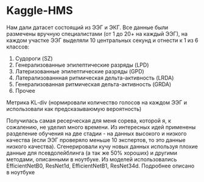 # Kaggle-HMS

Нам дали датасет состоящий из ЭЭГ и ЭКГ. Все данные были размечены вручную специалистами (от 1 до 20+ на каждый ЭЭГ), на каждом участке ЭЭГ выделяли 10 центральных секунд и отнести к 1 из 6 классов:
1. Судороги (SZ)
2. Генерализованные эпилептические разряды (LPD)
3. Латеризованные эпилептические разряды (GPD)
4. Латерализованнная ритмическая дельта-активность (LRDA)
5. Генерализованная ритмическая дельта-активность (GRDA)
6. Прочее

Метрика KL-div (нормировали количество голосов на каждом ЭЭГ и использовали как предсказываюмую вероятность)

Получилась самая ресерческая для меня сорева, которой я, к сожалению, не уделил много времени. Из интересных идей применены разделение обучения на две стадии - на данных высокого и низкого качества (если ЭЭГ проверяло меньше 10 экспертов, то это данные низкого качества).
Сгенерировали кучу новых данных используя плохие данные для псевдолейблинга (а так же 50% хороших) и другими методами, описанными в ноутбуке. Из моделей использовались EfficientNetB0, ResNet1d, EfficientNetB1, ResNet34d.
Подробнее описано в ноутбуке
